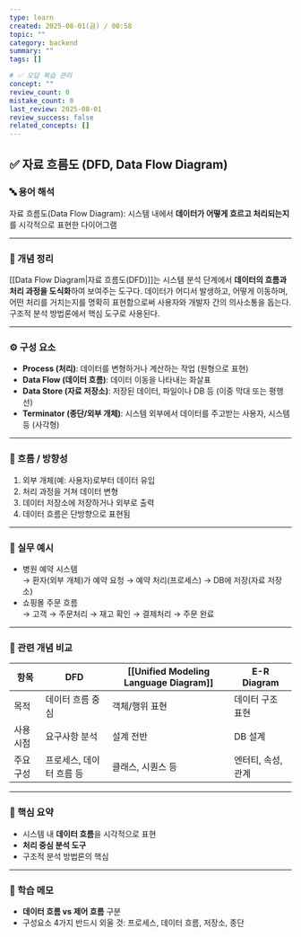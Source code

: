 ```yaml
---
type: learn
created: 2025-08-01(금) / 00:58
topic: ""
category: backend
summary: ""
tags: []

# ✅ 오답 복습 관리
concept: ""
review_count: 0
mistake_count: 0
last_review: 2025-08-01
review_success: false
related_concepts: []
---
```

## ✅ 자료 흐름도 (DFD, Data Flow Diagram)

### 🔤 용어 해석  
자료 흐름도(Data Flow Diagram): 시스템 내에서 **데이터가 어떻게 흐르고 처리되는지**를 시각적으로 표현한 다이어그램

---

### 📌 개념 정리  
[[Data Flow Diagram|자료 흐름도(DFD)]]는 시스템 분석 단계에서 **데이터의 흐름과 처리 과정을 도식화**하여 보여주는 도구다. 데이터가 어디서 발생하고, 어떻게 이동하며, 어떤 처리를 거치는지를 명확히 표현함으로써 사용자와 개발자 간의 의사소통을 돕는다.  
구조적 분석 방법론에서 핵심 도구로 사용된다.

---

### ⚙️ 구성 요소  
- **Process (처리)**: 데이터를 변형하거나 계산하는 작업 (원형으로 표현)  
- **Data Flow (데이터 흐름)**: 데이터 이동을 나타내는 화살표  
- **Data Store (자료 저장소)**: 저장된 데이터, 파일이나 DB 등 (이중 막대 또는 평행선)  
- **Terminator (종단/외부 개체)**: 시스템 외부에서 데이터를 주고받는 사용자, 시스템 등 (사각형)

---

### 🧭 흐름 / 방향성  
1. 외부 개체(예: 사용자)로부터 데이터 유입  
2. 처리 과정을 거쳐 데이터 변형  
3. 데이터 저장소에 저장하거나 외부로 출력  
4. 데이터 흐름은 단방향으로 표현됨

---

### 💬 실무 예시  
- 병원 예약 시스템  
  → 환자(외부 개체)가 예약 요청 → 예약 처리(프로세스) → DB에 저장(자료 저장소)  
- 쇼핑몰 주문 흐름  
  → 고객 → 주문처리 → 재고 확인 → 결제처리 → 주문 완료

---

### 🔁 관련 개념 비교  

| 항목    | DFD            | [[Unified Modeling Language Diagram]]    | E-R Diagram |
| ----- | -------------- | ---------- | ----------- |
| 목적    | 데이터 흐름 중심      | 객체/행위 표현   | 데이터 구조 표현   |
| 사용 시점 | 요구사항 분석        | 설계 전반      | DB 설계       |
| 주요 구성 | 프로세스, 데이터 흐름 등 | 클래스, 시퀀스 등 | 엔터티, 속성, 관계 |

---

### 🎯 핵심 요약  
- 시스템 내 **데이터 흐름**을 시각적으로 표현  
- **처리 중심 분석 도구**  
- 구조적 분석 방법론의 핵심

---

### 🧠 학습 메모  
- **데이터 흐름 vs 제어 흐름** 구분  
- 구성요소 4가지 반드시 외울 것: 프로세스, 데이터 흐름, 저장소, 종단  

